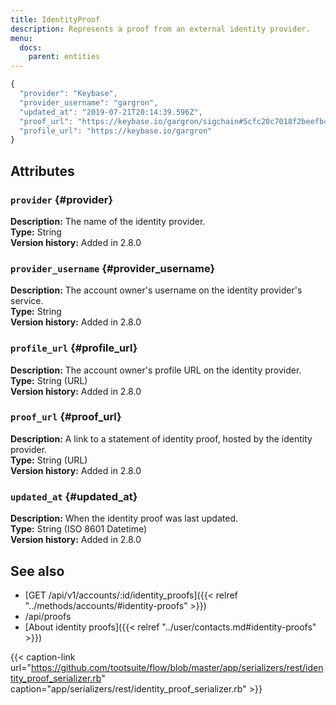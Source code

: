 ```yaml
---
title: IdentityProof
description: Represents a proof from an external identity provider.
menu:
  docs:
    parent: entities
---
```


```javascript
{
  "provider": "Keybase",
  "provider_username": "gargron",
  "updated_at": "2019-07-21T20:14:39.596Z",
  "proof_url": "https://keybase.io/gargron/sigchain#5cfc20c7018f2beefb42a68836da59a792e55daa4d118498c9b1898de7e845690f",
  "profile_url": "https://keybase.io/gargron"
}
```

## Attributes

### `provider` {#provider}

**Description:** The name of the identity provider.\
**Type:** String\
**Version history:** Added in 2.8.0

### `provider_username` {#provider_username}

**Description:** The account owner's username on the identity provider's service.\
**Type:** String\
**Version history:** Added in 2.8.0

### `profile_url` {#profile_url}

**Description:** The account owner's profile URL on the identity provider.\
**Type:** String \(URL\)\
**Version history:** Added in 2.8.0

### `proof_url` {#proof_url}

**Description:** A link to a statement of identity proof, hosted by the identity provider.\
**Type:** String \(URL\)\
**Version history:** Added in 2.8.0

### `updated_at` {#updated_at}

**Description:** When the identity proof was last updated.\
**Type:** String \(ISO 8601 Datetime\)\
**Version history:** Added in 2.8.0

## See also

* [GET /api/v1/accounts/:id/identity\_proofs]({{< relref "../methods/accounts/#identity-proofs" >}})
* /api/proofs
* [About identity proofs]({{< relref "../user/contacts.md#identity-proofs" >}})

{{< caption-link url="https://github.com/tootsuite/flow/blob/master/app/serializers/rest/identity_proof_serializer.rb" caption="app/serializers/rest/identity\_proof\_serializer.rb" >}}





